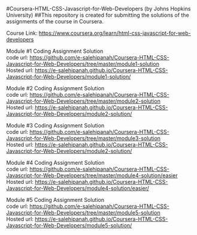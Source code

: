 #Coursera-HTML-CSS-Javascript-for-Web-Developers (by Johns Hopkins University)
##This repository is created for submitting the solutions of the assignments of the course in Coursera.

Course Link: https://www.coursera.org/learn/html-css-javascript-for-web-developers 

Module #1 Coding Assignment Solution  
code url: https://github.com/e-salehipanah/Coursera-HTML-CSS-Javascript-for-Web-Developers/tree/master/module1-solution <br> Hosted url: https://e-salehipanah.github.io/Coursera-HTML-CSS-Javascript-for-Web-Developers/module1-solution/

Module #2 Coding Assignment Solution  
code url: https://github.com/e-salehipanah/Coursera-HTML-CSS-Javascript-for-Web-Developers/tree/master/module2-solution <br> Hosted url: https://e-salehipanah.github.io/Coursera-HTML-CSS-Javascript-for-Web-Developers/module2-solution/

Module #3 Coding Assignment Solution  
code url: https://github.com/e-salehipanah/Coursera-HTML-CSS-Javascript-for-Web-Developers/tree/master/module3-solution <br> Hosted url: https://e-salehipanah.github.io/Coursera-HTML-CSS-Javascript-for-Web-Developers/module2-solution/

Module #4 Coding Assignment Solution  
code url: https://github.com/e-salehipanah/Coursera-HTML-CSS-Javascript-for-Web-Developers/tree/master/module4-solution/easier <br> Hosted url: https://e-salehipanah.github.io/Coursera-HTML-CSS-Javascript-for-Web-Developers/module4-solution/easier/

Module #5 Coding Assignment Solution  
code url: https://github.com/e-salehipanah/Coursera-HTML-CSS-Javascript-for-Web-Developers/tree/master/module5-solution <br> Hosted url: https://e-salehipanah.github.io/Coursera-HTML-CSS-Javascript-for-Web-Developers/module5-solution/
